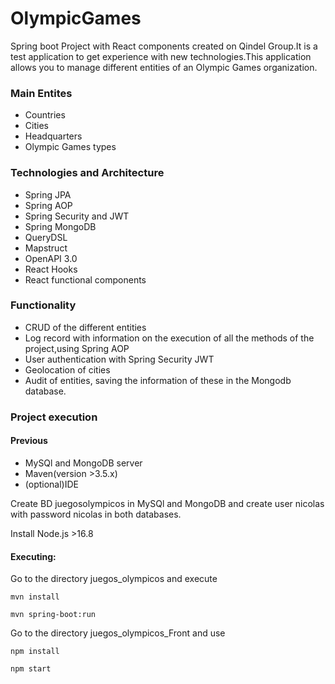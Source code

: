 # OlympicGames
Spring boot Project with React components created on Qindel Group.It is a test application to get experience with new technologies.This application allows you to manage different entities of an Olympic Games organization.
### Main Entites

- Countries
- Cities
- Headquarters
- Olympic Games types

### Technologies and Architecture
- Spring JPA
- Spring AOP
- Spring Security and JWT
- Spring MongoDB
- QueryDSL
- Mapstruct
- OpenAPI 3.0
- React Hooks
- React functional components

### Functionality
- CRUD of the different entities
- Log record with information on the execution of all the methods of the project,using Spring AOP
- User authentication with Spring Security JWT
- Geolocation of cities
- Audit of entities, saving the information of these in the Mongodb database.

### Project execution

#### Previous
- MySQl and MongoDB server
- Maven(version >3.5.x)
- (optional)IDE


Create BD juegosolympicos in MySQl and MongoDB and create user nicolas with password nicolas in both databases.

Install Node.js >16.8

#### Executing:
Go to the directory juegos_olympicos and execute

`mvn install`

`mvn spring-boot:run`

Go to the directory juegos_olympicos_Front and use 

`npm install`

`npm start`




  






